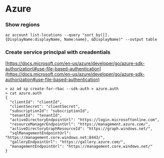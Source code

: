 # Azure

### Show regions

```text
az account list-locations --query "sort_by([].{DisplayName:displayName, Name:name}, &DisplayName)" --output table
```

### Create service principal with creadentials

[https://docs.microsoft.com/en-us/azure/developer/go/azure-sdk-authorization\#use-file-based-authentication](https://docs.microsoft.com/en-us/azure/developer/go/azure-sdk-authorization#use-file-based-authentication)

```text
> az ad sp create-for-rbac --sdk-auth > azure.auth 
> cat azure.auth
{
  "clientId": "clientId",
  "clientSecret": "clientSecret",
  "subscriptionId": "subscriptionId",
  "tenantId": "tenantId",
  "activeDirectoryEndpointUrl": "https://login.microsoftonline.com",
  "resourceManagerEndpointUrl": "https://management.azure.com/",
  "activeDirectoryGraphResourceId": "https://graph.windows.net/",
  "sqlManagementEndpointUrl": "https://management.core.windows.net:8443/",
  "galleryEndpointUrl": "https://gallery.azure.com/",
  "managementEndpointUrl": "https://management.core.windows.net/"
}
```



